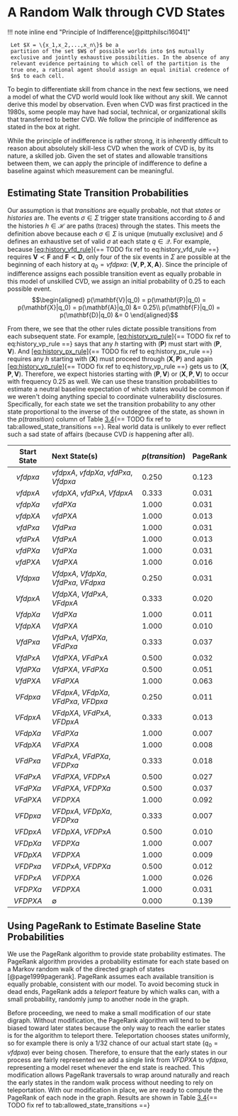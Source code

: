 # A Random Walk through CVD States

!!! note inline end "Principle of Indifference[@pittphilsci16041]"

     Let $X = \{x_1,x_2,...,x_n\}$ be a
     partition of the set $W$ of possible worlds into $n$ mutually
     exclusive and jointly exhaustive possibilities. In the absence of any
     relevant evidence pertaining to which cell of the partition is the
     true one, a rational agent should assign an equal initial credence of
     $n$ to each cell.

To begin to differentiate skill from chance in the next few sections, we
need a model of what the CVD world would look like without any skill. We
cannot derive this model by observation. Even when CVD was first
practiced in the 1980s, some people may have had social, technical, or
organizational skills that transferred to better CVD. We follow the
principle of indifference as stated in the box at right.

While the principle of indifference is rather strong, it is inherently
difficult to reason about absolutely skill-less CVD when the work
of CVD is, by its nature, a skilled job.
Given the set of states and allowable transitions between them, we can apply 
the principle of indifference to define a baseline against which 
measurement can be meaningful.

## Estimating State Transition Probabilities

Our assumption is that *transitions* are equally probable, not that
*states* or *histories* are. The events $\sigma \in \Sigma$ trigger
state transitions according to $\delta$ and the histories
$h \in \mathcal{H}$ are paths (traces) through the states. This meets
the definition above because each $\sigma \in \Sigma$ is unique
(mutually exclusive) and $\delta$ defines an exhaustive set of valid
$\sigma$ at each state $q \in \mathcal{Q}$. For example, because
[\[eq:history_vfd_rule\]](#eq:history_vfd_rule){== TODO fix ref to eq:history_vfd_rule ==} requires $\mathbf{V} \prec \mathbf{F}$
and $\mathbf{F} \prec \mathbf{D}$, only four of the six events in
$\Sigma$ are possible at the beginning of each history at $q_0=vfdpxa$:
$\{\mathbf{V},\mathbf{P},\mathbf{X},\mathbf{A}\}$. Since the principle
of indifference assigns each possible transition event as equally
probable in this model of unskilled CVD, we assign an initial
probability of 0.25 to each possible event. $$\begin{aligned}
    p(\mathbf{V}|q_0) = p(\mathbf{P}|q_0) = p(\mathbf{X}|q_0) = p(\mathbf{A}|q_0) &= 0.25\\
    p(\mathbf{F}|q_0) = p(\mathbf{D}|q_0) &= 0
\end{aligned}$$

From there, we see that the other rules dictate possible transitions
from each subsequent state. For example,
[\[eq:history_vp_rule\]](#eq:history_vp_rule){== TODO fix ref to eq:history_vp_rule ==} says that any $h$ starting with
$(\mathbf{P})$ must start with $(\mathbf{P},\mathbf{V})$. And
[\[eq:history_px_rule\]](#eq:history_px_rule){== TODO fix ref to eq:history_px_rule ==} requires any $h$ starting with
$(\mathbf{X})$ must proceed through $(\mathbf{X},\mathbf{P})$ and again
[\[eq:history_vp_rule\]](#eq:history_vp_rule){== TODO fix ref to eq:history_vp_rule ==} gets us to
$(\mathbf{X},\mathbf{P},\mathbf{V})$. Therefore, we expect histories
starting with $(\mathbf{P},\mathbf{V})$ or
$(\mathbf{X},\mathbf{P},\mathbf{V})$ to occur with frequency 0.25 as
well. We can use these transition probabilities to estimate a neutral
baseline expectation of which states would be common if we weren't doing
anything special to coordinate vulnerability disclosures. Specifically,
for each state we set the transition probability to any other state
proportional to the inverse of the outdegree of the state, as shown in
the $p(transition)$ column of Table
[3.4](#tab:allowed_state_transitions){== TODO fix ref to tab:allowed_state_transitions ==}. Real world data is unlikely
to ever reflect such a sad state of affairs (because
CVD *is* happening
after all).

|  Start State | Next State(s)                          | $p({transition})$  |  PageRank |
|:------------:|:---------------------------------------|:-------------------|:----------|
|   _vfdpxa_   | _vfdpxA_, _vfdpXa_, _vfdPxa_, _Vfdpxa_ | 0.250              | 0.123     |
|   _vfdpxA_   | _vfdpXA_, _vfdPxA_, _VfdpxA_           | 0.333              | 0.031     |
|   _vfdpXa_   | _vfdPXa_                               | 1.000              | 0.031     |
|   _vfdpXA_   | _vfdPXA_                               | 1.000              | 0.013     |
|   _vfdPxa_   | _VfdPxa_                               | 1.000              | 0.031     |
|   _vfdPxA_   | _VfdPxA_                               | 1.000              | 0.013     |
|   _vfdPXa_   | _VfdPXa_                               | 1.000              | 0.031     |
|   _vfdPXA_   | _VfdPXA_                               | 1.000              | 0.016     |
|   _Vfdpxa_   | _VfdpxA_, _VfdpXa_, _VfdPxa_, _VFdpxa_ | 0.250              | 0.031     |
|   _VfdpxA_   | _VfdpXA_, _VfdPxA_, _VFdpxA_           | 0.333              | 0.020     |
|   _VfdpXa_   | _VfdPXa_                               | 1.000              | 0.011     |
|   _VfdpXA_   | _VfdPXA_                               | 1.000              | 0.010     |
|   _VfdPxa_   | _VfdPxA_, _VfdPXa_, _VFdPxa_           | 0.333              | 0.037     |
|   _VfdPxA_   | _VfdPXA_, _VFdPxA_                     | 0.500              | 0.032     |
|   _VfdPXa_   | _VfdPXA_, _VFdPXa_                     | 0.500              | 0.051     |
|   _VfdPXA_   | _VFdPXA_                               | 1.000              | 0.063     |
|   _VFdpxa_   | _VFdpxA_, _VFdpXa_, _VFdPxa_, _VFDpxa_ | 0.250              | 0.011     |
|   _VFdpxA_   | _VFdpXA_, _VFdPxA_, _VFDpxA_           | 0.333              | 0.013     |
|   _VFdpXa_   | _VFdPXa_                               | 1.000              | 0.007     |
|   _VFdpXA_   | _VFdPXA_                               | 1.000              | 0.008     |
|   _VFdPxa_   | _VFdPxA_, _VFdPXa_, _VFDPxa_           | 0.333              | 0.018     |
|   _VFdPxA_   | _VFdPXA_, _VFDPxA_                     | 0.500              | 0.027     |
|   _VFdPXa_   | _VFdPXA_, _VFDPXa_                     | 0.500              | 0.037     |
|   _VFdPXA_   | _VFDPXA_                               | 1.000              | 0.092     |
|   _VFDpxa_   | _VFDpxA_, _VFDpXa_, _VFDPxa_           | 0.333              | 0.007     |
|   _VFDpxA_   | _VFDpXA_, _VFDPxA_                     | 0.500              | 0.010     |
|   _VFDpXa_   | _VFDPXa_                               | 1.000              | 0.007     |
|   _VFDpXA_   | _VFDPXA_                               | 1.000              | 0.009     |
|   _VFDPxa_   | _VFDPxA_, _VFDPXa_                     | 0.500              | 0.012     |
|   _VFDPxA_   | _VFDPXA_                               | 1.000              | 0.026     |
|   _VFDPXa_   | _VFDPXA_                               | 1.000              | 0.031     |
|   _VFDPXA_   | $\emptyset$                            | 0.000              | 0.139     |


## Using PageRank to Estimate Baseline State Probabilities

We use the PageRank algorithm to provide state probability estimates.
The PageRank algorithm provides a probability estimate for each state
based on a Markov random walk of the directed graph of states
[@page1999pagerank]. PageRank assumes each available transition is
equally probable, consistent with our model. To avoid becoming stuck in
dead ends, PageRank adds a *teleport* feature by which walks can, with a
small probability, randomly jump to another node in the graph.

Before proceeding, we need to make a small modification of our state
digraph. Without modification, the PageRank algorithm will tend to be
biased toward later states because the only way to reach the earlier
states is for the algorithm to teleport there. Teleportation chooses
states uniformly, so for example there is only a $1/32$ chance of our
actual start state ($q_0={vfdpxa}$) ever being chosen. Therefore, to
ensure that the early states in our process are fairly represented we
add a single link from _VFDPXA_ to _vfdpxa_, representing a model
reset whenever the end state is reached. This modification allows
PageRank traversals to wrap around naturally and reach the early states
in the random walk process without needing to rely on teleportation.
With our modification in place, we are ready to compute the PageRank of
each node in the graph. Results are shown in Table
[3.4](#tab:allowed_state_transitions){== TODO fix ref to tab:allowed_state_transitions ==}

